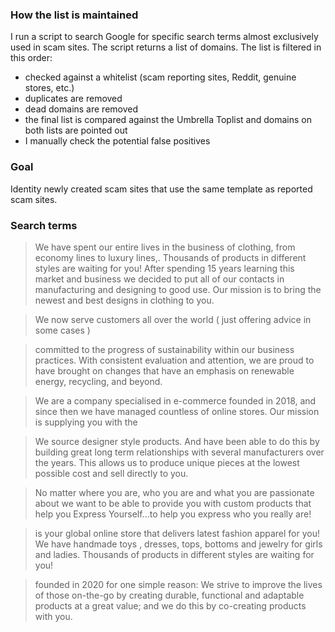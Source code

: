 ### How the list is maintained

I run a script to search Google for specific search terms almost exclusively used in scam sites. The script returns a list of domains. The list is filtered in this order:
- checked against a whitelist (scam reporting sites, Reddit, genuine stores, etc.)
- duplicates are removed
- dead domains are removed
- the final list is compared against the Umbrella Toplist and domains on both lists are pointed out
- I manually check the potential false positives

### Goal

Identity newly created scam sites that use the same template as reported scam sites.

### Search terms
>We have spent our entire lives in the business of clothing, from economy lines to luxury lines,. Thousands of products in different styles are waiting for you! After spending 15 years learning this market and business we decided to put all of our contacts in manufacturing and designing to good use.  Our mission is to bring the newest and best designs in clothing to you.

>We now serve customers all over the world ( just offering advice in some cases )

>committed to the progress of sustainability within our business practices. With consistent evaluation and attention, we are proud to have brought on changes that have an emphasis on renewable energy, recycling, and beyond.

>We are a company specialised in e-commerce founded in 2018, and since then we have managed countless of online stores. Our mission is supplying you with the

>We source designer style products. And have been able to do this by building great long term relationships with several manufacturers over the years. This allows us to produce unique pieces at the lowest possible cost and sell directly to you.

>No matter where you are, who you are and what you are passionate about we want to be able to provide you with custom products that help you Express Yourself...to help you express who you really are!

>is your global online store that delivers latest fashion apparel for you! We have handmade toys , dresses, tops, bottoms and jewelry for girls and ladies. Thousands of products in different styles are waiting for you!

>founded in 2020 for one simple reason: We strive to improve the lives of those on-the-go by creating durable, functional and adaptable products at a great value; and we do this by co-creating products with you.
